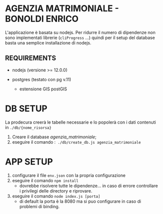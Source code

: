 # AGENZIA MATRIMONIALE - BONOLDI ENRICO

L'applicazione è basata su nodejs.
Per ridurre il numero di dipendenze non sono implementati librerie (```cliProgress``` ...) quindi per il setup del database basta una semplice installazione di nodejs.

## REQUIREMENTS

- nodejs (versione >= 12.0.0)

- postgres (testato con pg v.11)
  - estensione GIS postGIS 

# DB SETUP
La prodecura creerà le tabelle necessarie e lo popolerà con i dati contenuti in ```./db/{nome_risorsa}```

1. Creare il database *agenzia_matrimoniale*;
2. eseguire il comando :``` ./db/create_db.js agenzia_matrimoniale```


# APP SETUP

1. configurare il file ```env.json``` con la propria configurazione
1. eseguire il comando ```npm install```
   - dovrebbe risolvere tutte le dipendenze... in caso di errore controllare i privilegi delle directory e riprovare.
2. eseguire il comando ```node index.js [porta]```
   - di default la porta è la 8080 ma si puo configurare in caso di problemi di binding.

